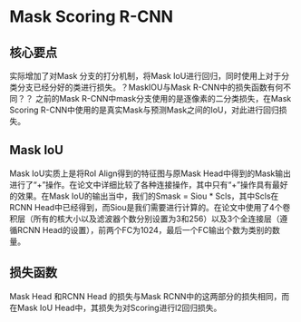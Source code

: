 # Mask Scoring R-CNN
## 核心要点
实际增加了对Mask 分支的打分机制，将Mask IoU进行回归，同时使用上对于分类分支已经分好的类进行损失。？MaskIOU与Mask R-CNN中的损失函数有何不同？？
之前的Mask R-CNN中mask分支使用的是逐像素的二分类损失，在Mask Scoring R-CNN中使用的是真实Mask与预测Mask之间的IoU，对此进行回归损失。  
## Mask IoU
Mask IoU实质上是将RoI Align得到的特征图与原Mask Head中得到的Mask输出进行了“+”操作。在论文中详细比较了各种连接操作，其中只有“+”操作具有最好的效果。在Mask IoU的输出当中，我们的Smask = Siou * Scls，其中Scls在RCNN Head中已经得到，而Siou是我们需要进行计算的。在论文中使用了4个卷积层（所有的核大小以及滤波器个数分别设置为3和256）以及3个全连接层（遵循RCNN Head的设置），前两个FC为1024，最后一个FC输出个数为类别的数量。
## 损失函数
Mask Head 和RCNN Head 的损失与Mask RCNN中的这两部分的损失相同，而在Mask IoU Head中，其损失为对Scoring进行l2回归损失。
